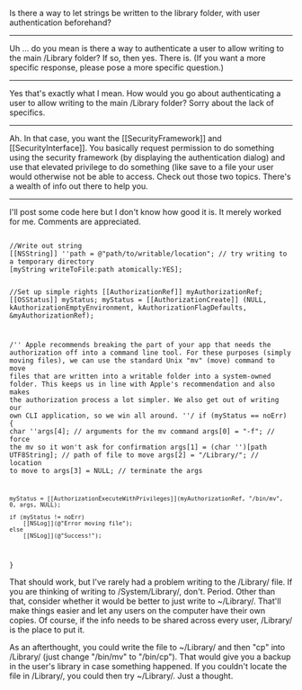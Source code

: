 Is there a way to let strings be written to the library folder, with user authentication beforehand?

----

Uh ... do you mean is there a way to authenticate a user to allow writing to the main /Library folder? If so, then yes. There is. (If you want a more specific response, please pose a more specific question.)

----

Yes that's exactly what I mean.  How would you go about authenticating a user to allow writing to the main /Library folder?  Sorry about the lack of specifics.

----

Ah. In that case, you want the [[SecurityFramework]] and [[SecurityInterface]]. You basically request permission to do something using the security framework (by displaying the authentication dialog) and use that elevated privilege to do something (like save to a file your user would otherwise not be able to access. Check out those two topics. There's a wealth of info out there to help you.

----

I'll post some code here but I don't know how good it is.  It merely worked for me.  Comments are appreciated.

<code>
//Write out string
[[NSString]] ''path = @"path/to/writable/location"; // try writing to a temporary directory
[myString writeToFile:path atomically:YES];

//Set up simple rights
[[AuthorizationRef]] myAuthorizationRef;
[[OSStatus]] myStatus;
myStatus = [[AuthorizationCreate]] (NULL, kAuthorizationEmptyEnvironment, kAuthorizationFlagDefaults, &myAuthorizationRef);

/'' 
Apple recommends breaking the part of your app that needs the authorization off into a command line tool.
For these purposes (simply moving files), we can use the standard Unix "mv" (move) command to move
files that are written into a writable folder into a system-owned folder.  This keeps us in line
with Apple's recommendation and also makes the authorization process a lot simpler.  We also get out of
writing our own CLI application, so we win all around.
''/
if (myStatus == noErr)
{
    char ''args[4]; // arguments for the mv command
    args[0] = "-f"; // force the mv so it won't ask for confirmation
    args[1] = (char '')[path UTF8String]; // path of file to move
    args[2] = "/Library/"; // location to move to
    args[3] = NULL; // terminate the args

    myStatus = [[AuthorizationExecuteWithPrivileges]](myAuthorizationRef, "/bin/mv", 0, args, NULL);

    if (myStatus != noErr)
        [[NSLog]](@"Error moving file");
    else
        [[NSLog]](@"Success!");
}
</code>

That should work, but I've rarely had a problem writing to the /Library/ file.  If you are thinking of writing to /System/Library/, don't.  Period.  Other than that, consider whether it would be better to just write to ~/Library/.  That'll make things easier and let any users on the computer have their own copies.  Of course, if the info needs to be shared across every user, /Library/ is the place to put it.

As an afterthought, you could write the file to ~/Library/ and then "cp" into /Library/ (just change "/bin/mv" to "/bin/cp").  That would give you a backup in the user's library in case something happened.  If you couldn't locate the file in /Library/, you could then try ~/Library/.  Just a thought.